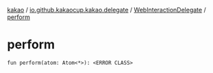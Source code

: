 [kakao](../../index.md) / [io.github.kakaocup.kakao.delegate](../index.md) / [WebInteractionDelegate](index.md) / [perform](./perform.md)

# perform

`fun perform(atom: Atom<*>): <ERROR CLASS>`